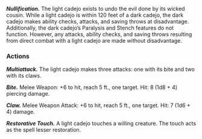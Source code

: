 ﻿---
layout: creature
name: "Light Cadejo"
tags: [medium, fey, cr3, tome-of-horrors]
cha: 10 (+0)
wis: 18 (+4)
int: 10 (+0)
con: 12 (+1)
dex: 18 (+4)
str: 10 (+0)
size: Medium fey
alignment: Lawful good
challenge: "3 (700 XP)"
languages: "Common"
skills: "Deception +4, Perception +8, Stealth +8"
senses: "darkvision 60 ft., passive Perception 18"
speed: "30 ft."
hit_points: "99 (18d8 + 18)"
armor_class: "18 (Natural Armor)"
---

***Nullification.*** The light cadejo exists to undo the evil done by its wicked
cousin. While a light cadejo is within 120 feet of a dark cadejo, the dark
cadejo makes ability checks, attacks, and saving throws at disadvantage.
Additionally, the dark cadejo’s Paralysis and Stench features do not
function. However, any attacks, ability checks, and saving throws resulting
from direct combat with a light cadejo are made without disadvantage.

### Actions

***Multiattack.*** The light cadejo makes three
attacks: one with its bite and two with its claws.

***Bite.*** Melee Weapon: +6 to hit, reach 5 ft., one
target. Hit: 8 (1d8 + 4) piercing damage.

***Claw.*** Melee Weapon Attack: +6 to hit, reach
5 ft., one target. Hit: 7 (1d6 + 4) damage.

***Restorative Touch.*** A light cadejo touches
a willing creature. The touch acts as the spell
lesser restoration.
